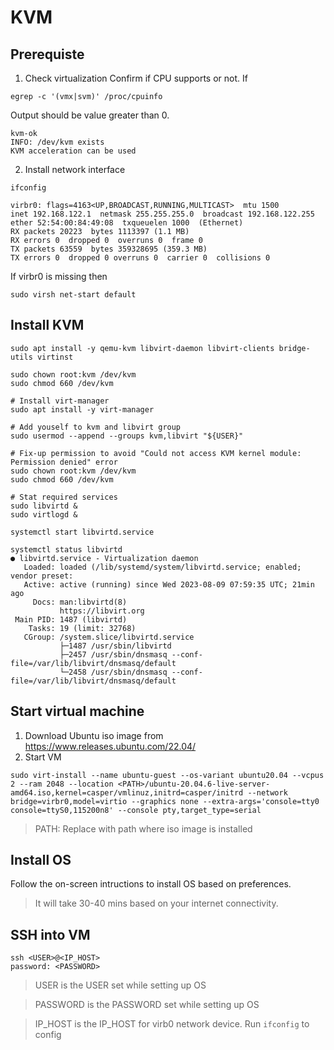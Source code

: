# KVM


## Prerequiste 

1. Check virtualization
Confirm if CPU supports or not. If 

```
egrep -c '(vmx|svm)' /proc/cpuinfo
```
Output should be value greater than 0.

```
kvm-ok 
INFO: /dev/kvm exists 
KVM acceleration can be used
```

2. Install network interface 

```
ifconfig

virbr0: flags=4163<UP,BROADCAST,RUNNING,MULTICAST>  mtu 1500
inet 192.168.122.1  netmask 255.255.255.0  broadcast 192.168.122.255
ether 52:54:00:84:49:08  txqueuelen 1000  (Ethernet)
RX packets 20223  bytes 1113397 (1.1 MB)
RX errors 0  dropped 0  overruns 0  frame 0
TX packets 63559  bytes 359328695 (359.3 MB)
TX errors 0  dropped 0 overruns 0  carrier 0  collisions 0
```

If virbr0 is missing then

```
sudo virsh net-start default
```


## Install KVM

```
sudo apt install -y qemu-kvm libvirt-daemon libvirt-clients bridge-utils virtinst

sudo chown root:kvm /dev/kvm
sudo chmod 660 /dev/kvm

# Install virt-manager
sudo apt install -y virt-manager
 
# Add youself to kvm and libvirt group
sudo usermod --append --groups kvm,libvirt "${USER}"
 
# Fix-up permission to avoid "Could not access KVM kernel module: Permission denied" error
sudo chown root:kvm /dev/kvm
sudo chmod 660 /dev/kvm
 
# Stat required services
sudo libvirtd &
sudo virtlogd &

systemctl start libvirtd.service

systemctl status libvirtd
● libvirtd.service - Virtualization daemon
   Loaded: loaded (/lib/systemd/system/libvirtd.service; enabled; vendor preset:
   Active: active (running) since Wed 2023-08-09 07:59:35 UTC; 21min ago
     Docs: man:libvirtd(8)
           https://libvirt.org
 Main PID: 1487 (libvirtd)
    Tasks: 19 (limit: 32768)
   CGroup: /system.slice/libvirtd.service
           ├─1487 /usr/sbin/libvirtd
           ├─2457 /usr/sbin/dnsmasq --conf-file=/var/lib/libvirt/dnsmasq/default
           └─2458 /usr/sbin/dnsmasq --conf-file=/var/lib/libvirt/dnsmasq/default
```

## Start virtual machine

1. Download Ubuntu iso image from https://www.releases.ubuntu.com/22.04/
2. Start VM

```
sudo virt-install --name ubuntu-guest --os-variant ubuntu20.04 --vcpus 2 --ram 2048 --location <PATH>/ubuntu-20.04.6-live-server-amd64.iso,kernel=casper/vmlinuz,initrd=casper/initrd --network bridge=virbr0,model=virtio --graphics none --extra-args='console=tty0 console=ttyS0,115200n8' --console pty,target_type=serial
```
> PATH: Replace with path where iso image is installed

## Install OS

Follow the on-screen intructions to install OS based on preferences.

> It will take 30-40 mins based on your internet connectivity.

## SSH into VM

```
ssh <USER>@<IP_HOST>
password: <PASSWORD>
```

> USER is the USER set while setting up OS

> PASSWORD is the PASSWORD set while setting up OS

> IP_HOST is the IP_HOST for virb0 network device. Run `ifconfig` to config
